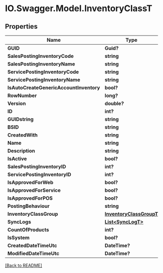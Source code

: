 # IO.Swagger.Model.InventoryClassT
## Properties

Name | Type | Description | Notes
------------ | ------------- | ------------- | -------------
**GUID** | **Guid?** |  | [optional] 
**SalesPostingInventoryCode** | **string** |  | [optional] 
**SalesPostingInventoryName** | **string** |  | [optional] 
**ServicePostingInventoryCode** | **string** |  | [optional] 
**ServicePostingInventoryName** | **string** |  | [optional] 
**IsAutoCreateGenericAccountInventory** | **bool?** |  | [optional] 
**RowNumber** | **long?** |  | [optional] 
**Version** | **double?** |  | [optional] 
**ID** | **int?** |  | [optional] 
**GUIDstring** | **string** |  | [optional] 
**BSID** | **string** |  | [optional] 
**CreatedWith** | **string** |  | [optional] 
**Name** | **string** |  | [optional] 
**Description** | **string** |  | [optional] 
**IsActive** | **bool?** |  | [optional] 
**SalesPostingInventoryID** | **int?** |  | [optional] 
**ServicePostingInventoryID** | **int?** |  | [optional] 
**IsApprovedForWeb** | **bool?** |  | [optional] 
**IsApprovedForService** | **bool?** |  | [optional] 
**IsApprovedForPOS** | **bool?** |  | [optional] 
**PostingBehaviour** | **string** |  | [optional] 
**InventoryClassGroup** | [**InventoryClassGroupT**](InventoryClassGroupT.md) |  | [optional] 
**SyncLogs** | [**List&lt;SyncLogT&gt;**](SyncLogT.md) |  | [optional] 
**CountOfProducts** | **int?** |  | [optional] 
**IsSystem** | **bool?** |  | [optional] 
**CreatedDateTimeUtc** | **DateTime?** |  | [optional] 
**ModifiedDateTimeUtc** | **DateTime?** |  | [optional] 

 [[Back to README]](../README.md)

